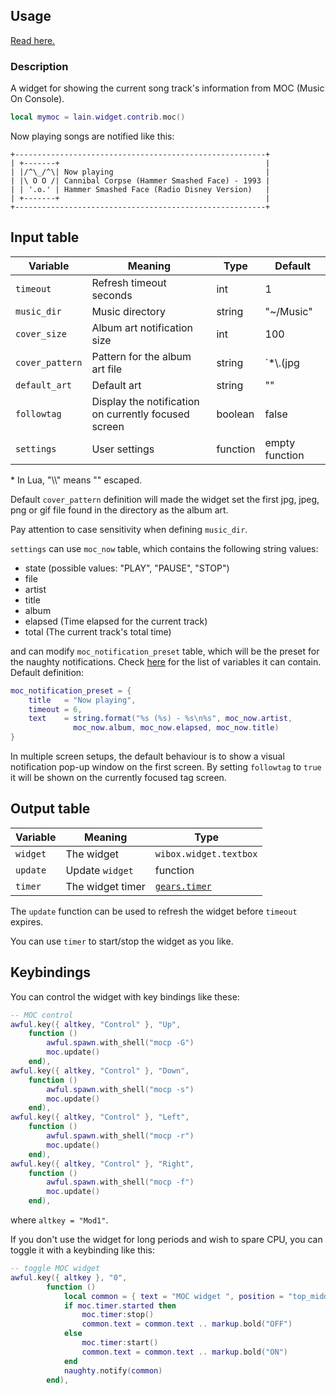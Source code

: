 ## Usage

[Read here.](https://github.com/copycat-killer/lain/wiki/Widgets#usage)

### Description

A widget for showing the current song track's information from MOC (Music On Console).

```lua
local mymoc = lain.widget.contrib.moc()
```

Now playing songs are notified like this:

	+--------------------------------------------------------+
	| +-------+                                              |
	| |/^\_/^\| Now playing                                  |
    | |\ O O /| Cannibal Corpse (Hammer Smashed Face) - 1993 |
    | | '.o.' | Hammer Smashed Face (Radio Disney Version)   |
	| +-------+                                              |
	+--------------------------------------------------------+

## Input table

Variable | Meaning | Type | Default
--- | --- | --- | ---
`timeout` | Refresh timeout seconds | int | 1
`music_dir` | Music directory | string | "~/Music"
`cover_size` | Album art notification size | int | 100
`cover_pattern` | Pattern for the album art file | string | `*\\.(jpg|jpeg|png|gif)`*
`default_art` | Default art | string | ""
`followtag` | Display the notification on currently focused screen | boolean | false
`settings` | User settings | function | empty function

\* In Lua, "\\\\" means "\" escaped.

Default `cover_pattern` definition will made the widget set the first jpg, jpeg, png or gif file found in the directory as the album art.

Pay attention to case sensitivity when defining `music_dir`.

`settings` can use `moc_now` table, which contains the following string values:

- state (possible values: "PLAY", "PAUSE", "STOP")
- file
- artist
- title
- album
- elapsed (Time elapsed for the current track)
- total (The current track's total time)

and can modify `moc_notification_preset` table, which will be the preset for the naughty notifications. Check [here](https://awesomewm.org/apidoc/libraries/naughty.html#notify) for the list of variables it can contain. Default definition:

```lua
moc_notification_preset = {
    title   = "Now playing",
    timeout = 6,
    text    = string.format("%s (%s) - %s\n%s", moc_now.artist,
              moc_now.album, moc_now.elapsed, moc_now.title)
}
```

In multiple screen setups, the default behaviour is to show a visual notification pop-up window on the first screen. By setting `followtag` to `true` it will be shown on the currently focused tag screen.

## Output table

Variable | Meaning | Type
--- | --- | ---
`widget` | The widget | `wibox.widget.textbox`
`update` | Update `widget` | function
`timer` | The widget timer | [`gears.timer`](https://awesomewm.org/doc/api/classes/gears.timer.html)

The `update` function can be used to refresh the widget before `timeout` expires.

You can use `timer` to start/stop the widget as you like.

## Keybindings

You can control the widget with key bindings like these:

```lua
-- MOC control
awful.key({ altkey, "Control" }, "Up",
	function ()
		awful.spawn.with_shell("mocp -G")
		moc.update()
	end),
awful.key({ altkey, "Control" }, "Down",
	function ()
		awful.spawn.with_shell("mocp -s")
		moc.update()
	end),
awful.key({ altkey, "Control" }, "Left",
	function ()
		awful.spawn.with_shell("mocp -r")
		moc.update()
	end),
awful.key({ altkey, "Control" }, "Right",
	function ()
		awful.spawn.with_shell("mocp -f")
		moc.update()
	end),
```

where `altkey = "Mod1"`.

If you don't use the widget for long periods and wish to spare CPU, you can toggle it with a keybinding like this:

```lua
-- toggle MOC widget
awful.key({ altkey }, "0",
        function ()
            local common = { text = "MOC widget ", position = "top_middle", timeout = 2 }
            if moc.timer.started then
                moc.timer:stop()
                common.text = common.text .. markup.bold("OFF")
            else
                moc.timer:start()
                common.text = common.text .. markup.bold("ON")
            end
            naughty.notify(common)
        end),
```